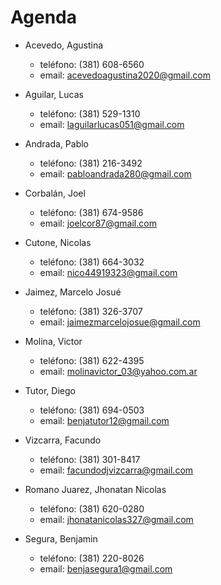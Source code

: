 # Agenda

- Acevedo, Agustina
  * teléfono: (381) 608-6560
  * email: acevedoagustina2020@gmail.com

- Aguilar, Lucas
  * teléfono: (381) 529-1310
  * email: laguilarlucas051@gmail.com

- Andrada, Pablo
  * teléfono: (381) 216-3492
  * email: pabloandrada280@gmail.com

- Corbalán, Joel
  * teléfono: (381) 674-9586
  * email: joelcor87@gmail.com

- Cutone, Nicolas
  * teléfono: (381) 664-3032
  * email: nico44919323@gmail.com

- Jaimez, Marcelo Josué
  * teléfono: (381) 326-3707
  * email: jaimezmarcelojosue@gmail.com

- Molina, Victor
  * teléfono: (381) 622-4395
  * email: molinavictor_03@yahoo.com.ar

- Tutor, Diego
  * teléfono: (381) 694-0503
  * email: benjatutor12@gmail.com

- Vizcarra, Facundo
  * teléfono: (381) 301-8417
  * email: facundodjvizcarra@gmail.com

- Romano Juarez, Jhonatan Nicolas
  * teléfono: (381) 620-0280
  * email: jhonatanicolas327@gmail.com

- Segura, Benjamin
  * teléfono: (381) 220-8026
  * email: benjasegura1@gmail.com
